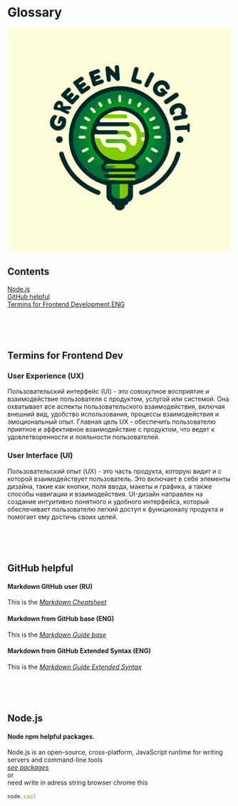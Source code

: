 # Glossary

<div align="center">
<img src="green_light_logo.jpg" width="500" height="500" alt="Glossary logo">
</div>


## Contents

[Node.js](#node-js)<br>
[GitHub helpful](#github-helpful)<br>
[Termins for Frontend Development ENG](#termins-front-end)<br>

<br>
<br>
<br>

<a id="termins-front-end"><h2>Termins for Frontend Dev</h2></a>

### User Experience (UX)
Пользовательский интерфейс (UI) - это совокупное восприятие и взаимодействие пользователя с продуктом, услугой или системой. Она охватывает все аспекты пользовательского взаимодействия, включая внешний вид, удобство использования, процессы взаимодействия и эмоциональный опыт. Главная цель UX - обеспечить пользователю приятное и эффективное взаимодействие с продуктом, что ведет к удовлетворенности и лояльности пользователей.

### User Interface (UI)
Пользовательский опыт (UX) - это часть продукта, которую видит и с которой взаимодействует пользователь. Это включает в себя элементы дизайна, такие как кнопки, поля ввода, макеты и графика, а также способы навигации и взаимодействия. UI-дизайн направлен на создание интуитивно понятного и удобного интерфейса, который обеспечивает пользователю легкий доступ к функционалу продукта и помогает ему достичь своих целей.   

<br>
<br>
<br>

<h2 id="github-helpful">GitHub helpful</h2>

#### Markdown GItHub user (RU) 
This is the *[Markdown Cheatsheet](https://github.com/sandino/Markdown-Cheatsheet/tree/master#%D1%88%D0%BF%D0%B0%D1%80%D0%B3%D0%B0%D0%BB%D0%BA%D0%B0-%D0%BF%D0%BE-markdown)*

#### Markdown from GitHub base (ENG) 
This is the *[Markdown Guide base](https://www.markdownguide.org/basic-syntax/#overview)*

#### Markdown from GitHub Extended Syntax (ENG) 
This is the *[Markdown Guide Extended Syntax](https://www.markdownguide.org/extended-syntax/#overview)*

<br>
<br>
<br>

<h2 id="node-js">Node.js</h2>

#### Node npm helpful packages.
Node.js is an open-source, cross-platform, JavaScript runtime for writing servers and command-line tools<br>
*[see packages](https://github.com/sindresorhus/awesome-nodejs)* <br>
or <br>
need write in adress string browser chrome this<br>
```javascript
node.cool

```
